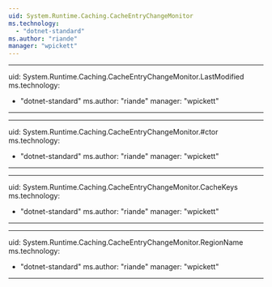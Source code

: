 ```yaml
---
uid: System.Runtime.Caching.CacheEntryChangeMonitor
ms.technology: 
  - "dotnet-standard"
ms.author: "riande"
manager: "wpickett"
---
```


---
uid: System.Runtime.Caching.CacheEntryChangeMonitor.LastModified
ms.technology: 
  - "dotnet-standard"
ms.author: "riande"
manager: "wpickett"
---

---
uid: System.Runtime.Caching.CacheEntryChangeMonitor.#ctor
ms.technology: 
  - "dotnet-standard"
ms.author: "riande"
manager: "wpickett"
---

---
uid: System.Runtime.Caching.CacheEntryChangeMonitor.CacheKeys
ms.technology: 
  - "dotnet-standard"
ms.author: "riande"
manager: "wpickett"
---

---
uid: System.Runtime.Caching.CacheEntryChangeMonitor.RegionName
ms.technology: 
  - "dotnet-standard"
ms.author: "riande"
manager: "wpickett"
---
